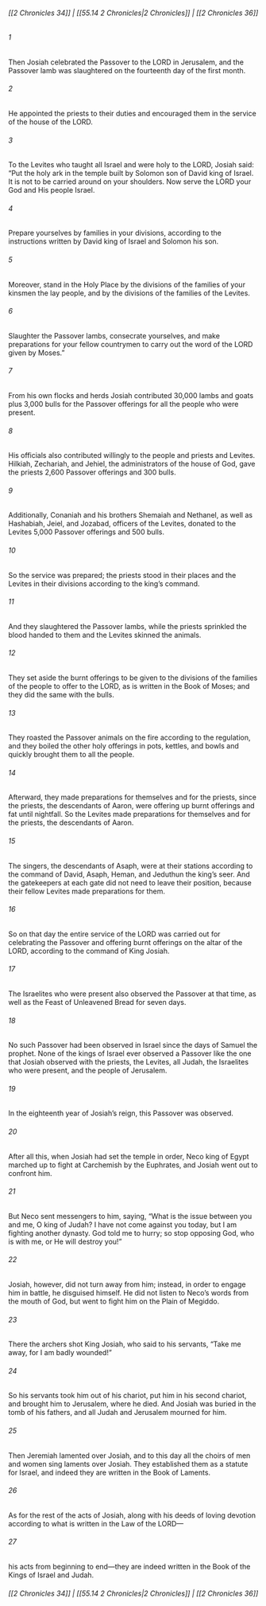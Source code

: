 
###### [[2 Chronicles 34]] | [[55.14 2 Chronicles|2 Chronicles]] | [[2 Chronicles 36]]

###### 1
Then Josiah celebrated the Passover to the LORD in Jerusalem, and the Passover lamb was slaughtered on the fourteenth day of the first month.
###### 2
He appointed the priests to their duties and encouraged them in the service of the house of the LORD.
###### 3
To the Levites who taught all Israel and were holy to the LORD, Josiah said: “Put the holy ark in the temple built by Solomon son of David king of Israel. It is not to be carried around on your shoulders. Now serve the LORD your God and His people Israel.
###### 4
Prepare yourselves by families in your divisions, according to the instructions written by David king of Israel and Solomon his son.
###### 5
Moreover, stand in the Holy Place by the divisions of the families of your kinsmen the lay people, and by the divisions of the families of the Levites.
###### 6
Slaughter the Passover lambs, consecrate yourselves, and make preparations for your fellow countrymen to carry out the word of the LORD given by Moses.”
###### 7
From his own flocks and herds Josiah contributed 30,000 lambs and goats plus 3,000 bulls for the Passover offerings for all the people who were present.
###### 8
His officials also contributed willingly to the people and priests and Levites. Hilkiah, Zechariah, and Jehiel, the administrators of the house of God, gave the priests 2,600 Passover offerings and 300 bulls.
###### 9
Additionally, Conaniah and his brothers Shemaiah and Nethanel, as well as Hashabiah, Jeiel, and Jozabad, officers of the Levites, donated to the Levites 5,000 Passover offerings and 500 bulls.
###### 10
So the service was prepared; the priests stood in their places and the Levites in their divisions according to the king’s command.
###### 11
And they slaughtered the Passover lambs, while the priests sprinkled the blood handed to them and the Levites skinned the animals.
###### 12
They set aside the burnt offerings to be given to the divisions of the families of the people to offer to the LORD, as is written in the Book of Moses; and they did the same with the bulls.
###### 13
They roasted the Passover animals on the fire according to the regulation, and they boiled the other holy offerings in pots, kettles, and bowls and quickly brought them to all the people.
###### 14
Afterward, they made preparations for themselves and for the priests, since the priests, the descendants of Aaron, were offering up burnt offerings and fat until nightfall. So the Levites made preparations for themselves and for the priests, the descendants of Aaron.
###### 15
The singers, the descendants of Asaph, were at their stations according to the command of David, Asaph, Heman, and Jeduthun the king’s seer. And the gatekeepers at each gate did not need to leave their position, because their fellow Levites made preparations for them.
###### 16
So on that day the entire service of the LORD was carried out for celebrating the Passover and offering burnt offerings on the altar of the LORD, according to the command of King Josiah.
###### 17
The Israelites who were present also observed the Passover at that time, as well as the Feast of Unleavened Bread for seven days.
###### 18
No such Passover had been observed in Israel since the days of Samuel the prophet. None of the kings of Israel ever observed a Passover like the one that Josiah observed with the priests, the Levites, all Judah, the Israelites who were present, and the people of Jerusalem.
###### 19
In the eighteenth year of Josiah’s reign, this Passover was observed.
###### 20
After all this, when Josiah had set the temple in order, Neco king of Egypt marched up to fight at Carchemish by the Euphrates, and Josiah went out to confront him.
###### 21
But Neco sent messengers to him, saying, “What is the issue between you and me, O king of Judah? I have not come against you today, but I am fighting another dynasty. God told me to hurry; so stop opposing God, who is with me, or He will destroy you!”
###### 22
Josiah, however, did not turn away from him; instead, in order to engage him in battle, he disguised himself. He did not listen to Neco’s words from the mouth of God, but went to fight him on the Plain of Megiddo.
###### 23
There the archers shot King Josiah, who said to his servants, “Take me away, for I am badly wounded!”
###### 24
So his servants took him out of his chariot, put him in his second chariot, and brought him to Jerusalem, where he died. And Josiah was buried in the tomb of his fathers, and all Judah and Jerusalem mourned for him.
###### 25
Then Jeremiah lamented over Josiah, and to this day all the choirs of men and women sing laments over Josiah. They established them as a statute for Israel, and indeed they are written in the Book of Laments.
###### 26
As for the rest of the acts of Josiah, along with his deeds of loving devotion according to what is written in the Law of the LORD—
###### 27
his acts from beginning to end—they are indeed written in the Book of the Kings of Israel and Judah.

###### [[2 Chronicles 34]] | [[55.14 2 Chronicles|2 Chronicles]] | [[2 Chronicles 36]]
